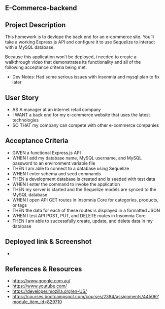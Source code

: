  E-Commerce-backend
-

**Project Description**
-
This homework is to devlope the back end for an e-commerce site. You’ll take a working Express.js API and configure it to use Sequelize to interact with a MySQL database.

Because this application won’t be deployed, i  needed to create a walkthrough video that demonstrates its functionality and all of the following acceptance criteria being met. 

- Dev Notes: Had some serious issues with insomnia and mysql plan to fix later 

**User Story**
-
- AS A manager at an internet retail company
- I WANT a back end for my e-commerce website that uses the latest technologies
- SO THAT my company can compete with other e-commerce companies

**Acceptance Criteria**
-
- GIVEN a functional Express.js API
- WHEN I add my database name, MySQL username, and MySQL password to an environment variable file
- THEN I am able to connect to a database using Sequelize
- WHEN I enter schema and seed commands
- THEN a development database is created and is seeded with test data
- WHEN I enter the command to invoke the application
- THEN my server is started and the Sequelize models are synced to the MySQL database
- WHEN I open API GET routes in Insomnia Core for categories, products, or tags
- THEN the data for each of these routes is displayed in a formatted JSON
- WHEN I test API POST, PUT, and DELETE routes in Insomnia Core
- THEN I am able to successfully create, update, and delete data in my database
  
**Deployed link & Screenshot**
-
- 


**References & Resources**
-
- https://www.google.com.au/
- https://www.youtube.com/
- https://developer.mozilla.org/en-US/
- https://courses.bootcampspot.com/courses/2384/assignments/44506?module_item_id=829710
